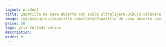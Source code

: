 ```yaml
---
layout: product
title: Zapatilla de casa abierta con suela ultraligera.Dibujo calavera 
image: img/productos/zapatilla caballero/Zapatilla de casa abierta con suela ultraligera.Dibujo calavera =30=gris Vulladi verano.webp
price: 30
tags: gris Vulladi verano
description: 
order: 0
---
```

